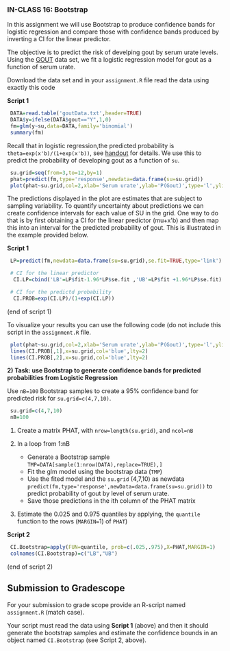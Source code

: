 ### IN-CLASS 16: Bootstrap

In this assignment we will use Bootstrap to produce confidence bands for logistic regression and compare those with confidence bands produced by inverting a CI for the linear predictor.

The objective is to predict the risk of develping gout by serum urate levels. Using the [GOUT](https://github.com/gdlc/STAT_COMP/blob/master/DATA/goutData.txt) data set, we fit a logistic regression model for gout as a function of serum urate.

Download the data set and in your `assignment.R` file read the data using exactly this code

**Script 1**

```R
 DATA=read.table('goutData.txt',header=TRUE)
 DATA$y=ifelse(DATA$gout=="Y",1,0)
 fm=glm(y~su,data=DATA,family='binomial')
 summary(fm) 
```


Recall that in logistic regression,the predicted probability is `theta=exp(x'b)/(1+exp(x'b))`, see [handout](https://github.com/gdlc/STAT_COMP/blob/master/HANDOUTS/LogisticRegression.pdf) for details. We use this to predict the probability of developing gout as a function of `su`. 

```r
 su.grid=seq(from=3,to=12,by=1)
 phat=predict(fm,type='response',newdata=data.frame(su=su.grid))
 plot(phat~su.grid,col=2,xlab='Serum urate',ylab='P(Gout)',type='l',ylim=c(0,.5))
```

The predictions displayed in the plot are estimates that are subject to sampling variability. To quantify uncertainty about predictions we can create confidence intervals for each value of SU in the grid.  One way to do that is by first obtaining a CI for the linear predictor (mu+x'b) and then map this into an interval for the predicted probability of gout. This is illustrated in the example provided below.

**Script 1**
```r
 LP=predict(fm,newdata=data.frame(su=su.grid),se.fit=TRUE,type='link')

 # CI for the linear predictor
  CI.LP=cbind('LB'=LP$fit-1.96*LP$se.fit ,'UB'=LP$fit +1.96*LP$se.fit)

 # CI for the predictd probability
  CI.PROB=exp(CI.LP)/(1+exp(CI.LP))
```
(end of script 1)

To visualize your results you can use the following code
(do not include this script in the `assignment.R` file.

```r
 plot(phat~su.grid,col=2,xlab='Serum urate',ylab='P(Gout)',type='l',ylim=c(0,.5))
 lines(CI.PROB[,1],x=su.grid,col='blue',lty=2)
 lines(CI.PROB[,2],x=su.grid,col='blue',lty=2)
```

  
   
**2) Task: use Bootstrap to generate confidence bands for predicted probabilities from Logistic Regression**

Use `nB=100` Bootstrap samples to create a 95% confidence band for predicted risk for `su.grid=c(4,7,10)`.

```r
 su.grid=c(4,7,10)
 nB=100
```

 1. Create a matrix PHAT, with `nrow=length(su.grid)`, and `ncol=nB`
 2. In a loop from 1:nB
     - Generate a Bootstrap sample `TMP=DATA[sample(1:nrow(DATA),replace=TRUE),]`
     - Fit the glm model using the bootstrap data (`TMP`)
     - Use the fited model and the `su.grid` (4,7,10) as newdata `predict(fm,type='response',newData=data.frame(su=su.grid))` to predict probability of gout by level of serum urate.
     - Save those predictions in the ith column of the PHAT matrix

 3. Estimate the 0.025 and 0.975 quantiles by applying, the `quantile` function to the rows (`MARGIN=`1) of `PHAT`)
 
**Script 2**

```R
 CI.Bootstrap=apply(FUN=quantile, prob=c(.025,.975),X=PHAT,MARGIN=1)
 colnames(CI.Bootstrap)=c("LB","UB")
```
(end of script 2)

## Submission to Gradescope

For your submission to grade scope provide an R-script named `assignment.R` (match case). 

Your script must read the data using **Script 1** (above) and then it should generate the bootstrap samples and estimate the confidence bounds in an object named `CI.Bootstrap` (see Script 2, above).

